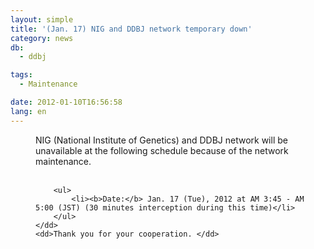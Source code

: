 ```yaml
---
layout: simple
title: '(Jan. 17) NIG and DDBJ network temporary down'
category: news
db:
  - ddbj

tags:
  - Maintenance

date: 2012-01-10T16:56:58
lang: en
---
```


<html>

<dl>
    <dd>NIG (National Institute of Genetics) and DDBJ network will be unavailable at the following schedule because of the network maintenance.<br><br>

        <ul>
            <li><b>Date:</b> Jan. 17 (Tue), 2012 at AM 3:45 - AM 5:00 (JST) (30 minutes interception during this time)</li>
        </ul>
    </dd>
    <dd>Thank you for your cooperation. </dd>
</dl>
</html>
